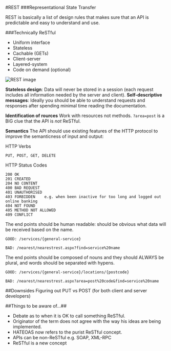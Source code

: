 #REST
###Representational State Transfer

REST is basically a list of design rules that makes sure that an API is predictable and easy to understand and use.

###Technically ReSTful
* Uniform interface
* Stateless
* Cachable (GETs)
* Client-server
* Layered-system
* Code on demand (optional)

![REST image](http://thefloppydisk.files.wordpress.com/2013/05/web20.png)

**Stateless design**: Data will never be stored in a session (each request includes all information needed by the server and client).
**Self-descriptive messages**: Ideally you should be able to understand requests and responses after spending minimal time reading the documentation.

**Identification of rources** Work with resources not methods. `?area=post` is a BIG clue that the API is *not* ReSTful. 


**Semantics**
The API should use existing features of the HTTP protocol to improve the semanticness of input and output:

HTTP Verbs
```
PUT, POST, GET, DELETE
```

HTTP Status Codes
```
200 OK
201 CREATED
204 NO CONTENT
400 BAD REQUEST
401 UNAUTHORISED
403 FORBIDDEN	 e.g. when been inactive for too long and logged out online banking
404 NOT FOUND
405 METHOD NOT ALLOWED
409 CONFLICT
```


The end points should be human readable: should be obvious what data will be received based on the name. 


```
GOOD: /services/{general-service}

BAD: /nearest/nearestrest.aspx?find=service%20name
```

The end points should be composed of nouns and they should ALWAYS be plural, and words should be separated with hypens. 

```
GOOD: /services/{general-service}/locations/{postcode}

BAD: /nearest/nearestrest.aspx?area=post%20code&find=service%20name
```






##Downsides
Figuring out PUT vs POST (for both client and server developers)





##Things to be aware of…##
* Debate as to when it is OK to call something ReSTful. 
* Originator of the term does not agree with the way his ideas are being implemented. 
* HATEOAS now refers to the purist ReSTful concept.
* APIs can be non-ReSTful e.g. SOAP, XML-RPC
* ReSTful is a new concept


